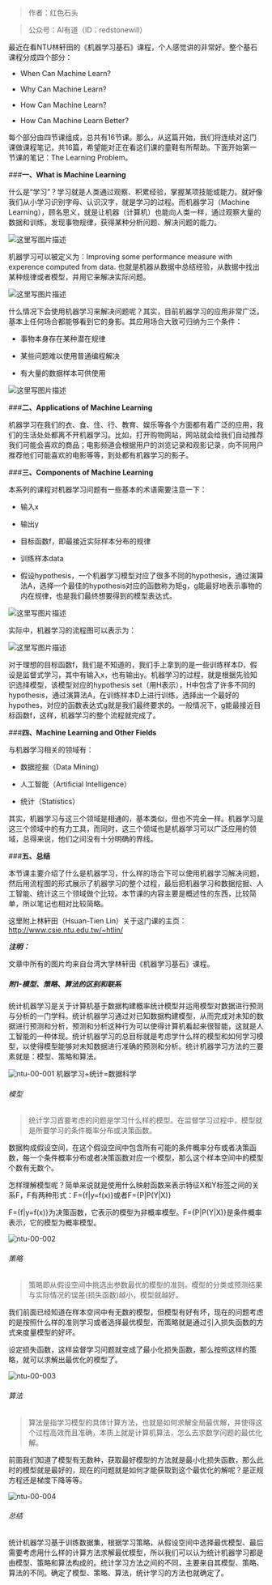 >作者：红色石头

>公众号：AI有道（ID：redstonewill）

最近在看NTU林轩田的《机器学习基石》课程，个人感觉讲的非常好。整个基石课程分成四个部分：

- When Can Machine Learn?

-  Why Can Machine Learn?

- How Can Machine Learn?

- How Can Machine Learn Better?

每个部分由四节课组成，总共有16节课。那么，从这篇开始，我们将连续对这门课做课程笔记，共16篇，希望能对正在看这们课的童鞋有所帮助。下面开始第一节课的笔记：The Learning Problem。

###**一、What is Machine Learning**

什么是“学习”？学习就是人类通过观察、积累经验，掌握某项技能或能力。就好像我们从小学习识别字母、认识汉字，就是学习的过程。而机器学习（Machine Learning），顾名思义，就是让机器（计算机）也能向人类一样，通过观察大量的数据和训练，发现事物规律，获得某种分析问题、解决问题的能力。

![这里写图片描述](http://img.blog.csdn.net/20170607145430382?)

机器学习可以被定义为：Improving some performance measure with experence computed from data. 也就是机器从数据中总结经验，从数据中找出某种规律或者模型，并用它来解决实际问题。

![这里写图片描述](http://img.blog.csdn.net/20170607145937180?)

什么情况下会使用机器学习来解决问题呢？其实，目前机器学习的应用非常广泛，基本上任何场合都能够看到它的身影。其应用场合大致可归纳为三个条件：

- 事物本身存在某种潜在规律

- 某些问题难以使用普通编程解决

- 有大量的数据样本可供使用

![这里写图片描述](http://img.blog.csdn.net/20170607151033657?)

###**二、Applications of Machine Learning**

机器学习在我们的衣、食、住、行、教育、娱乐等各个方面都有着广泛的应用，我们的生活处处都离不开机器学习。比如，打开购物网站，网站就会给我们自动推荐我们可能会喜欢的商品；电影频道会根据用户的浏览记录和观影记录，向不同用户推荐他们可能喜欢的电影等等，到处都有机器学习的影子。

###**三、Components of Machine Learning**

本系列的课程对机器学习问题有一些基本的术语需要注意一下：

- 输入x

- 输出y

- 目标函数f，即最接近实际样本分布的规律

- 训练样本data

- 假设hypothesis，一个机器学习模型对应了很多不同的hypothesis，通过演算法A，选择一个最佳的hypothesis对应的函数称为矩g，g能最好地表示事物的内在规律，也是我们最终想要得到的模型表达式。

![这里写图片描述](http://img.blog.csdn.net/20170607153054321?)

实际中，机器学习的流程图可以表示为：

![这里写图片描述](http://img.blog.csdn.net/20170607153730795?)

对于理想的目标函数f，我们是不知道的，我们手上拿到的是一些训练样本D，假设是监督式学习，其中有输入x，也有输出y。机器学习的过程，就是根据先验知识选择模型，该模型对应的hypothesis set（用H表示），H中包含了许多不同的hypothesis，通过演算法A，在训练样本D上进行训练，选择出一个最好的hypothes，对应的函数表达式g就是我们最终要求的。一般情况下，g能最接近目标函数f，这样，机器学习的整个流程就完成了。

###**四、Machine Learning and Other Fields**

与机器学习相关的领域有：

- 数据挖掘（Data Mining）

- 人工智能（Artificial Intelligence）

- 统计（Statistics）

其实，机器学习与这三个领域是相通的，基本类似，但也不完全一样。机器学习是这三个领域中的有力工具，而同时，这三个领域也是机器学习可以广泛应用的领域，总得来说，他们之间没有十分明确的界线。

###**五、总结**

本节课主要介绍了什么是机器学习，什么样的场合下可以使用机器学习解决问题，然后用流程图的形式展示了机器学习的整个过程，最后把机器学习和数据挖掘、人工智能、统计这三个领域做个比较。本节课的内容主要是概述性的东西，比较简单，所以笔记也相对比较简略。

这里附上林轩田（Hsuan-Tien Lin）关于这门课的主页：
http://www.csie.ntu.edu.tw/~htlin/

***注明：***

文章中所有的图片均来自台湾大学林轩田《机器学习基石》课程。


##### 附1-模型、策略、算法的区别和联系
统计机器学习是关于计算机基于数据构建概率统计模型并运用模型对数据进行预测与分析的一门学科。统计机器学习通过对已知数据构建模型，从而完成对未知的数据进行预测和分析，预测和分析这种行为可以使得计算机看起来很智能，这就是人工智能的一种体现。统计机器学习的总目标就是考虑学什么样的模型和如何学习模型，以使得模型能够对未知数据进行准确的预测和分析。统计机器学习方法的三要素就是：模型、策略和算法。

![ntu-00-001](ntu-00-001.png)
机器学习+统计=数据科学

###### 模型
> 统计学习首要考虑的问题是学习什么样的模型。在监督学习过程中，模型就是所要学习的条件概率分布或决策函数。

数据构成假设空间，在这个假设空间中包含所有可能的条件概率分布或者决策函数，每一个条件概率分布或者决策函数对应一个模型，那么这个样本空间中的模型个数有无数个。

怎样理解模型呢？简单来说就是使用什么映射函数来表示特征X和Y标签之间的关系F，F有两种形式：F={f|y=f(x)}或者F={P|P(Y|X)}

F={f|y=f(x)}为决策函数，它表示的模型为非概率模型。F={P|P(Y|X)}是条件概率表示，它的模型为概率模型。

![ntu-00-002](ntu-00-002.png)
###### 策略
> 策略即从假设空间中挑选出参数最优的模型的准则。模型的分类或预测结果与实际情况的误差(损失函数)越小，模型就越好。

我们前面已经知道在样本空间中有无数的模型，但模型有好有坏，现在的问题考虑的是按照什么样的准则学习或者选择最优模型，而策略就是通过引入损失函数的方式来度量模型的好坏。

设定损失函数，这样监督学习问题就变成了最小化损失函数，那么按照这样的策略，就可以求解出最优化的模型了。

![ntu-00-003](ntu-00-003.png)

###### 算法
> 算法是指学习模型的具体计算方法，也就是如何求解全局最优解，并使得这个过程高效而且准确，本质上就是计算机算法，怎么去求数学问题的最优化解。

前面我们知道了模型有无数种，获取最好模型的方法就是最小化损失函数，那么此时的模型就是最好的，现在的问题就是如何才能获取到这个最优化的解呢？是正规方程还是梯度下降等等。

![ntu-00-004](ntu-00-004.png)

###### 总结
统计机器学习基于训练数据集，根据学习策略，从假设空间中选择最优模型、最后需要考虑用什么样的计算方法求解最优模型，所以我们可以认为统计机器学习都是由模型、策略和算法构成的。统计学习方法之间的不同，主要来自其模型、策略、算法的不同。确定了模型、策略、算法，统计学习的方法也就确定了。
